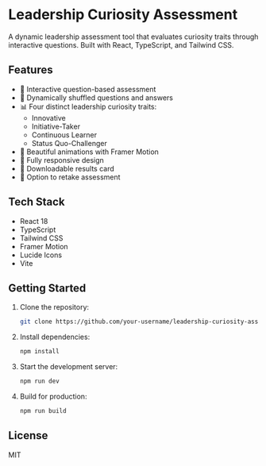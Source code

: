 # Leadership Curiosity Assessment

A dynamic leadership assessment tool that evaluates curiosity traits through interactive questions. Built with React, TypeScript, and Tailwind CSS.

## Features

- 🎯 Interactive question-based assessment
- 🔄 Dynamically shuffled questions and answers
- 📊 Four distinct leadership curiosity traits:
  - Innovative
  - Initiative-Taker
  - Continuous Learner
  - Status Quo-Challenger
- 💫 Beautiful animations with Framer Motion
- 📱 Fully responsive design
- 📸 Downloadable results card
- 🔄 Option to retake assessment

## Tech Stack

- React 18
- TypeScript
- Tailwind CSS
- Framer Motion
- Lucide Icons
- Vite

## Getting Started

1. Clone the repository:
   ```bash
   git clone https://github.com/your-username/leadership-curiosity-assessment.git
   ```

2. Install dependencies:
   ```bash
   npm install
   ```

3. Start the development server:
   ```bash
   npm run dev
   ```

4. Build for production:
   ```bash
   npm run build
   ```

## License

MIT